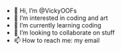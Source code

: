- 👋 Hi, I’m @VickyOOFs
- 👀 I’m interested in coding and art
- 🌱 I’m currently learning coding
- 💞️ I’m looking to collaborate on stuff
- 📫 How to reach me: my email

<!---
VickyOOFs/VickyOOFs is a ✨ special ✨ repository because its `README.md` (this file) appears on your GitHub profile.
You can click the Preview link to take a look at your changes.
--->

